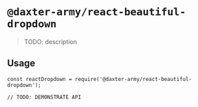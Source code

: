 # `@daxter-army/react-beautiful-dropdown`

> TODO: description

## Usage

```
const reactDropdown = require('@daxter-army/react-beautiful-dropdown');

// TODO: DEMONSTRATE API
```
